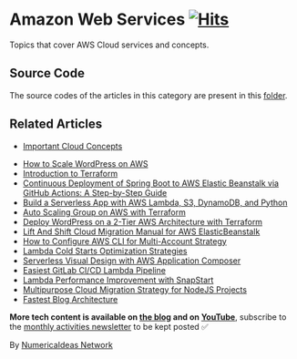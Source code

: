 # Amazon Web Services&nbsp;[![Hits](https://hits.seeyoufarm.com/api/count/incr/badge.svg?url=https%3A%2F%2Fgithub.com%2Fnumerica-ideas%2Fcommunity%2Ftree%2Fmaster%2Faws&count_bg=%2379C83D&title_bg=%23555555&icon=&icon_color=%23E7E7E7&title=hits&edge_flat=false)](https://blog.numericaideas.com/tag/aws)

Topics that cover AWS Cloud services and concepts.

## Source Code
The source codes of the articles in this category are present in this [folder](./).

## Related Articles
- [Important Cloud Concepts](./important-cloud-concepts)
<!-- TAG-POSTS-LIST:START -->
- [How to Scale WordPress on AWS](https://blog.numericaideas.com/aws-scale-wordpress/)
- [Introduction to Terraform](https://blog.numericaideas.com/introduction-to-terraform/)
- [Continuous Deployment of Spring Boot to AWS Elastic Beanstalk via GitHub Actions: A Step-by-Step Guide](https://blog.numericaideas.com/cd-springboot-aws-eb-github-actions/)
- [Build a Serverless App with AWS Lambda, S3, DynamoDB, and Python](https://blog.numericaideas.com/aws-serverless-web-application/)
- [Auto Scaling Group on AWS with Terraform](https://blog.numericaideas.com/auto-scaling-group-on-aws-with-terraform/)
- [Deploy WordPress on a 2-Tier AWS Architecture with Terraform](https://blog.numericaideas.com/deploy-wordpress-2-tier-aws-architecture-with-terraform/)
- [Lift And Shift Cloud Migration Manual for AWS ElasticBeanstalk](https://blog.numericaideas.com/lift-and-shift-cloud-migration-manual-aws-elasticbeanstalk/)
- [How to Configure AWS CLI for Multi-Account Strategy](https://blog.numericaideas.com/configure-aws-cli/)
- [Lambda Cold Starts Optimization Strategies](https://blog.numericaideas.com/lambda-cold-starts-optimization-strategies/)
- [Serverless Visual Design with AWS Application Composer](https://blog.numericaideas.com/aws-application-composer/)
- [Easiest GitLab CI/CD Lambda Pipeline](https://blog.numericaideas.com/easiest-gitlab-cicd-lambda-pipeline/)
- [Lambda Performance Improvement with SnapStart](https://blog.numericaideas.com/lambda-performance-improvement-with-snapstart/)
- [Multipurpose Cloud Migration Strategy for NodeJS Projects](https://blog.numericaideas.com/multipurpose-cloud-migration-nodejs/)
- [Fastest Blog Architecture](https://blog.numericaideas.com/fastest-blog-architecture/)
<!-- TAG-POSTS-LIST:END -->

**More tech content is available on [the blog](https://blog.numericaideas.com) and on [YouTube](https://www.youtube.com/@numericaideas/channels?sub_confirmation=1)**, subscribe to the [monthly activities newsletter](https://news.numericaideas.com) to be kept posted ✅

By [NumericaIdeas Network](https://numericaideas.com)
